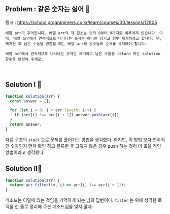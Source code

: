 ## Problem : 같은 숫자는 싫어 📣

링크 : https://school.programmers.co.kr/learn/courses/30/lessons/12906

```
배열 arr가 주어집니다. 배열 arr의 각 원소는 숫자 0부터 9까지로 이루어져 있습니다. 이때, 배열 arr에서 연속적으로 나타나는 숫자는 하나만 남기고 전부 제거하려고 합니다. 단, 제거된 후 남은 수들을 반환할 때는 배열 arr의 원소들의 순서를 유지해야 합니다.

배열 arr에서 연속적으로 나타나는 숫자는 제거하고 남은 수들을 return 하는 solution 함수를 완성해 주세요.
```

<br>

## Solution I 📌

```jsx
function solution(arr) {
  const answer = [];

  for (let i = 0; i < arr.length; i++) {
    if (arr[i] !== arr[i + 1]) answer.push(arr[i]);
  }
  return answer;
}
```

자료 구조의 `stack` 으로 문제를 풀어가는 방법을 생각했다. 하지만, 이 방법 보다 연속적인 숫자인지 먼저 확인 하고 분류한 후 그렇지 않은 경우 push 하는 것이 더 효율 적인 방법이라고 생각했다.

## Solution II📌

```jsx
function solution(arr) {
  return arr.filter((v, i) => arr[i] !== arr[i + 1]);
}
```

메소드는 이럴때 있는 것임을 기억하게 되는 남의 답변이다. `filter` 는 위에 생각한 로직을 한 줄로 정리해 주는 메소드임을 잊지 말자.
